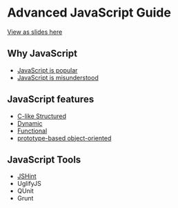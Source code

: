 # Advanced JavaScript Guide

[View as slides here](http://weareoutman.github.io/advancedJSGuide/)

## Why JavaScript

+ [JavaScript is popular](/markdowns/popular.md)
+ [JavaScript is misunderstood](/markdowns/misunderstood.md)

## JavaScript features

+ [C-like Structured](/markdowns/structured.md)
+ [Dynamic](/markdowns/dynamic.md)
+ [Functional](/markdowns/functional.md)
+ [prototype-based object-oriented](/markdowns/prototype.md)

## JavaScript Tools

+ [JSHint](markdowns/jshint.md)
+ UglifyJS
+ QUnit
+ Grunt
